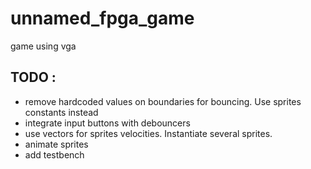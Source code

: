 # unnamed_fpga_game
game using vga

## TODO : 
* remove hardcoded values on boundaries for bouncing. Use sprites constants instead
* integrate input buttons with debouncers
* use vectors for sprites velocities. Instantiate several sprites.
* animate sprites
* add testbench
